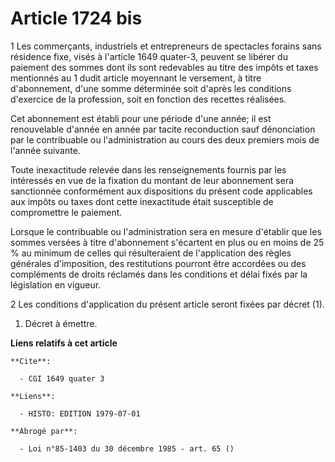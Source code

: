 # Article 1724 bis

1  Les commerçants, industriels et entrepreneurs de spectacles forains sans résidence fixe, visés à l'article 1649 quater-3,
peuvent se libérer du paiement des sommes dont ils sont redevables au titre des impôts et taxes mentionnés au 1 dudit article
moyennant le versement, à titre d'abonnement, d'une somme déterminée soit d'après les conditions d'exercice de la profession,
soit en fonction des recettes réalisées.

Cet abonnement est établi pour une période d'une année; il est renouvelable d'année en année par tacite reconduction sauf
dénonciation par le contribuable ou l'administration au cours des deux premiers mois de l'année suivante.

Toute inexactitude relevée dans les renseignements fournis par les intéressés en vue de la fixation du montant de leur
abonnement sera sanctionnée conformément aux dispositions du présent code applicables aux impôts ou taxes dont cette
inexactitude était susceptible de compromettre le paiement.

Lorsque le contribuable ou l'administration sera en mesure d'établir que les sommes versées à titre d'abonnement s'écartent
en plus ou en moins de 25 % au minimum de celles qui résulteraient de l'application des règles générales d'imposition, des
restitutions pourront être accordées ou des compléments de droits réclamés dans les conditions et délai fixés par la
législation en vigueur.

2  Les conditions d'application du présent article seront fixées par décret (1).

1)  Décret à émettre.

**Liens relatifs à cet article**

	**Cite**:

	  - CGI 1649 quater 3

	**Liens**:

	  - HISTO: EDITION 1979-07-01

	**Abrogé par**:

	  - Loi n°85-1403 du 30 décembre 1985 - art. 65 ()
